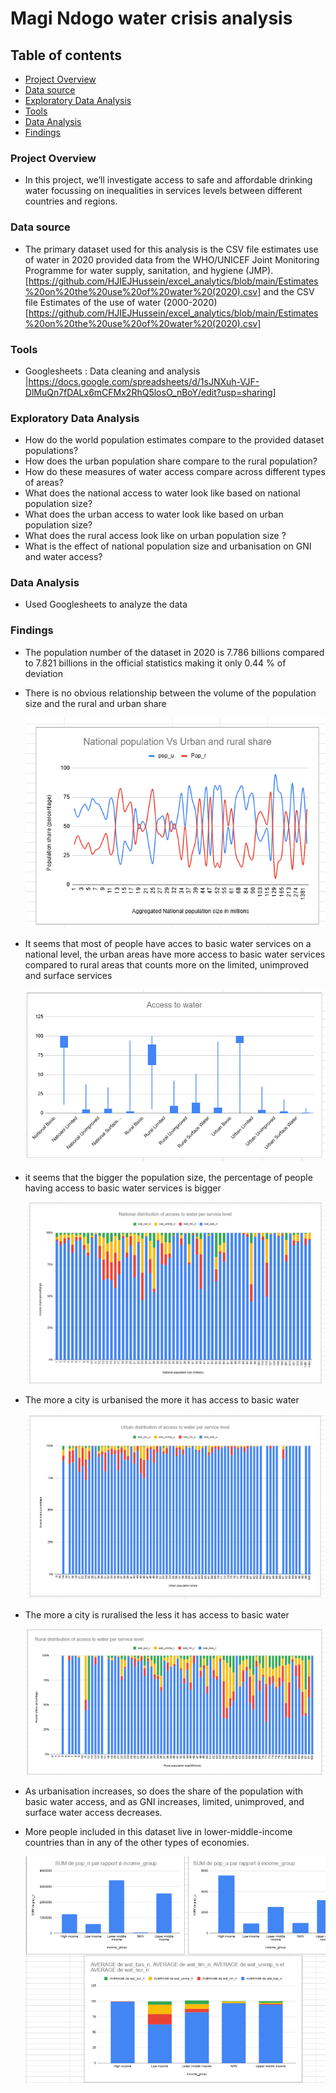 # Magi Ndogo water crisis analysis

## Table of contents

- [Project Overview](#project-overview)
- [Data source](#data-source)
- [Exploratory Data Analysis](#exploratory-data-analysis)
- [Tools](#tools)
- [Data Analysis](#data-analysis)
- [Findings](#findings)

### Project Overview

- In this project, we’ll investigate access to safe and affordable drinking water focussing on inequalities in services levels between different countries and regions.

### Data source 

- The primary dataset used for this analysis is the CSV file estimates use of water in 2020 provided data from the WHO/UNICEF Joint Monitoring Programme for water supply, sanitation, and hygiene (JMP). 
[https://github.com/HJIEJHussein/excel_analytics/blob/main/Estimates%20on%20the%20use%20of%20water%20(2020).csv] and the CSV file Estimates of the use of water (2000-2020) [https://github.com/HJIEJHussein/excel_analytics/blob/main/Estimates%20on%20the%20use%20of%20water%20(2020).csv]

### Tools

- Googlesheets : Data cleaning and analysis |https://docs.google.com/spreadsheets/d/1sJNXuh-VJF-DlMuQn7fDALx6mCFMx2RhQ5losO_nBoY/edit?usp=sharing]

### Exploratory Data Analysis

- How do the world population estimates compare to the provided dataset populations?
- How does the urban population share compare to the rural population?
- How do these measures of water access compare across different types of areas?
- What does the national access to water look like based on national population size?
- What does the urban access to water look like based on urban population size?
- What does the rural access look like  on urban population size ?
- What is the effect of national population size and urbanisation on GNI and water access?

### Data Analysis

- Used Googlesheets to analyze the data

### Findings

-  The population number of the dataset in 2020 is 7.786 billions compared to 7.821 billions in the official statistics making it only 0.44 % of deviation
-  There is no obvious relationship between the volume of the population size and the rural and urban share
  
   ![alt text](https://github.com/HJIEJHussein/excel_analytics/blob/main/National%20population%20VS%20Urban%20and%20rural%20share.png)
   
-  It seems that most of people have acces to basic water services on a national level, the urban areas have more access to basic water services compared to rural areas that counts more on the limited, unimproved 
   and surface services
  
   ![alt text](https://github.com/HJIEJHussein/excel_analytics/blob/main/Access%20to%20water%20distribution%20on%20a%20national%2C%20urban%20and%20rural%20level.png)
   
-  it seems that the bigger the population size, the percentage of people having access to basic water services is bigger 
  
   ![alt text](https://github.com/HJIEJHussein/excel_analytics/blob/main/access%20to%20water%20distribution%20based%20on%20the%20national%20population%20size.png)

-  The more a city is urbanised the more it has access to basic water

   ![alt text](https://github.com/HJIEJHussein/excel_analytics/blob/main/Access%20to%20water%20service%20based%20on%20the%20urban%20population%20share.png)

-  The more a city is ruralised the less it has access to basic water
   
   ![alt text](https://github.com/HJIEJHussein/excel_analytics/blob/main/Rural%20share%20Vs%20Access%20to%20water%20services.png)
   
-  As urbanisation increases, so does the share of the population with basic water access, and as GNI increases, limited, unimproved, and surface water access decreases.
-  More people included in this dataset live in lower-middle-income countries than in any of the other types of economies.
  
   ![alt text](https://github.com/HJIEJHussein/excel_analytics/blob/main/GNI%20vs%20Urbanisation%20VS%20Population%20size.png)
